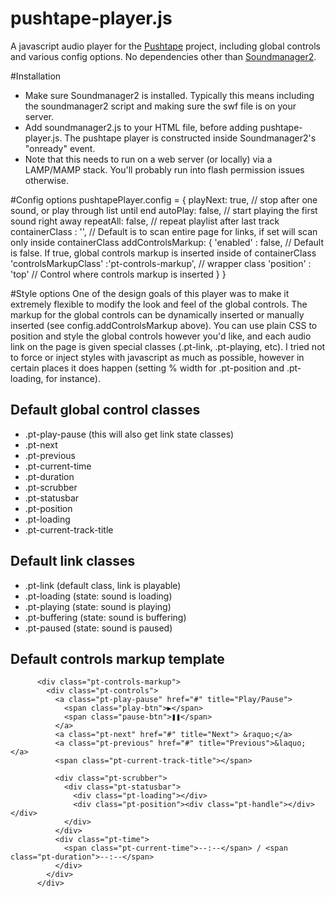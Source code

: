 pushtape-player.js
===============

A javascript audio player for the [Pushtape](http://www.pushtape.com) project, including global controls and various config options. No dependencies other than [Soundmanager2](http://www.schillmania.com/projects/soundmanager2). 

#Installation
- Make sure Soundmanager2 is installed. Typically this means including the soundmanager2 script and making sure the swf file is on your server.
- Add soundmanager2.js to your HTML file, before adding pushtape-player.js. The pushtape player is constructed inside Soundmanager2's "onready" event. 
- Note that this needs to run on a web server (or locally) via a LAMP/MAMP stack. You'll probably run into flash permission issues otherwise.
 
#Config options
        pushtapePlayer.config = {
          playNext: true, // stop after one sound, or play through list until end
          autoPlay: false,  // start playing the first sound right away
          repeatAll: false, // repeat playlist after last track
          containerClass : '', // Default is to scan entire page for links, if set will scan only inside containerClass
          addControlsMarkup: { 
            'enabled' : false, // Default is false. If true, global controls markup is inserted inside of containerClass
            'controlsMarkupClass' :'pt-controls-markup', // wrapper class
            'position' : 'top' // Control where controls markup is inserted
          }
        }
  
  
#Style options
One of the design goals of this player was to make it extremely flexible to modify the look and feel of the global controls. The markup for the global controls can be dynamically inserted or manually inserted (see config.addControlsMarkup above). You can use plain CSS to position and style the global controls however you'd like, and each audio link on the page is given special classes (.pt-link, .pt-playing, etc). I tried not to force or inject styles with javascript as much as possible, however in certain places it does happen (setting % width for .pt-position and .pt-loading, for instance).


## Default global control classes
- .pt-play-pause (this will also get link state classes)
- .pt-next
- .pt-previous
- .pt-current-time
- .pt-duration
- .pt-scrubber
- .pt-statusbar
- .pt-position
- .pt-loading
- .pt-current-track-title

## Default link classes
- .pt-link (default class, link is playable)
- .pt-loading (state: sound is loading)
- .pt-playing (state: sound is playing)
- .pt-buffering (state: sound is buffering)
- .pt-paused (state: sound is paused)

## Default controls markup template
          <div class="pt-controls-markup">
            <div class="pt-controls">
              <a class="pt-play-pause" href="#" title="Play/Pause">
                <span class="play-btn">▶</span>
                <span class="pause-btn">❚❚</span>
              </a>
              <a class="pt-next" href="#" title="Next"> &raquo;</a>
              <a class="pt-previous" href="#" title="Previous">&laquo; </a>
              <span class="pt-current-track-title"></span>
          
              <div class="pt-scrubber">
                <div class="pt-statusbar">  
                  <div class="pt-loading"></div>  
                  <div class="pt-position"><div class="pt-handle"></div></div>  
                </div>
              </div>
              <div class="pt-time">
                <span class="pt-current-time">--:--</span> / <span class="pt-duration">--:--</span>
              </div>
            </div>
          </div>

